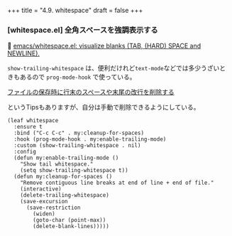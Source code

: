 +++
title = "4.9. whitespace"
draft = false
+++
### [whitespace.el] 全角スペースを強調表示する
🔗 [emacs/whitespace.el: visualize blanks (TAB, (HARD) SPACE and NEWLINE).](https://github.com/emacs-mirror/emacs/tree/master/lisp) 

`show-trailing-whitespace` は、便利だけれど`text-mode`などでは多少うざいときもあるので `prog-mode-hook` で使っている。

[ファイルの保存時に行末のスペースや末尾の改行を削除する](https://qiita.com/itiut@github/items/4d74da2412a29ef59c3a) 

というTipsもありますが、自分は手動で削除できるようにしている。

```elisp
(leaf whitespace
  :ensure t
  :bind ("C-c C-c" . my:cleanup-for-spaces)
  :hook (prog-mode-hook . my:enable-trailing-mode)
  :custom (show-trailing-whitespace . nil)
  :config
  (defun my:enable-trailing-mode ()
    "Show tail whitespace."
    (setq show-trailing-whitespace t))
  (defun my:cleanup-for-spaces ()
    "Remove contiguous line breaks at end of line + end of file."
    (interactive)
    (delete-trailing-whitespace)
    (save-excursion
      (save-restriction
		(widen)
		(goto-char (point-max))
		(delete-blank-lines)))))
```

